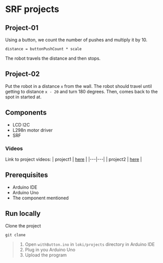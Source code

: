 # SRF projects

## Project-01

Using a button, we count the number of pushes and multiply it by 10.

`distance = buttonPushCount * scale`

The robot travels the distance and then stops.

## Project-02

Put the robot in a distance `x` from the wall. The robot should travel until getting to distance `x - 20` and turn 180 degrees. Then, comes back to the spot in started at.

## Components

- LCD I2C
- L298n motor driver
- SRF

### Videos

Link to project videos:
| project1 | [here](https://www.dropbox.com/s/q17qvg7w8v4bxer/IMG_1930.mp4?dl=0) |
|---|---|
| project2 | [here](https://www.dropbox.com/s/ztivxlrps7c6iag/IMG_1949.mp4?dl=0) |

## Prerequisites

- Arduino IDE
- Arduino Uno
- The component mentioned

## Run locally

Clone the project

`git clone `

> 1. Open `withButton.ino` in `loki/projects` directory in Arduino IDE
> 2. Plug in you Arduino Uno
> 3. Upload the program
